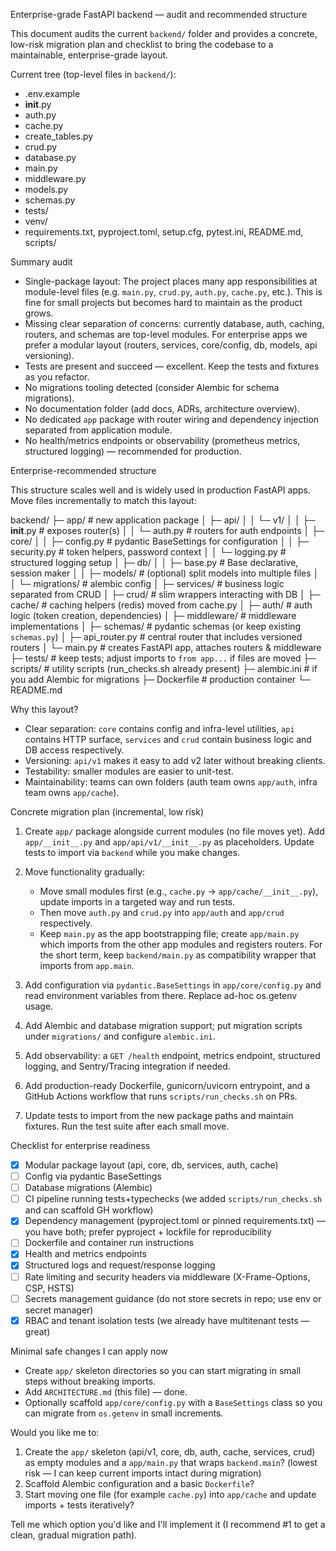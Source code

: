Enterprise-grade FastAPI backend — audit and recommended structure

This document audits the current `backend/` folder and provides a concrete, low-risk migration plan and checklist to bring the codebase to a maintainable, enterprise-grade layout.

Current tree (top-level files in `backend/`):

- .env.example
- __init__.py
- auth.py
- cache.py
- create_tables.py
- crud.py
- database.py
- main.py
- middleware.py
- models.py
- schemas.py
- tests/
- venv/
- requirements.txt, pyproject.toml, setup.cfg, pytest.ini, README.md, scripts/

Summary audit

- Single-package layout: The project places many app responsibilities at module-level files (e.g. `main.py`, `crud.py`, `auth.py`, `cache.py`, etc.). This is fine for small projects but becomes hard to maintain as the product grows.
- Missing clear separation of concerns: currently database, auth, caching, routers, and schemas are top-level modules. For enterprise apps we prefer a modular layout (routers, services, core/config, db, models, api versioning).
- Tests are present and succeed — excellent. Keep the tests and fixtures as you refactor.
- No migrations tooling detected (consider Alembic for schema migrations).
- No documentation folder (add docs, ADRs, architecture overview).
- No dedicated `app` package with router wiring and dependency injection separated from application module.
- No health/metrics endpoints or observability (prometheus metrics, structured logging) — recommended for production.

Enterprise-recommended structure

This structure scales well and is widely used in production FastAPI apps. Move files incrementally to match this layout:

backend/
  ├─ app/                      # new application package
  │   ├─ api/
  │   │   └─ v1/
  │   │       ├─ __init__.py   # exposes router(s)
  │   │       └─ auth.py       # routers for auth endpoints
  │   ├─ core/
  │   │   ├─ config.py         # pydantic BaseSettings for configuration
  │   │   ├─ security.py       # token helpers, password context
  │   │   └─ logging.py        # structured logging setup
  │   ├─ db/
  │   │   ├─ base.py           # Base declarative, session maker
  │   │   ├─ models/           # (optional) split models into multiple files
  │   │   └─ migrations/       # alembic config
  │   ├─ services/             # business logic separated from CRUD
  │   ├─ crud/                 # slim wrappers interacting with DB
  │   ├─ cache/                # caching helpers (redis) moved from cache.py
  │   ├─ auth/                 # auth logic (token creation, dependencies)
  │   ├─ middleware/           # middleware implementations
  │   ├─ schemas/              # pydantic schemas (or keep existing `schemas.py`)
  │   ├─ api_router.py         # central router that includes versioned routers
  │   └─ main.py               # creates FastAPI app, attaches routers & middleware
  ├─ tests/                    # keep tests; adjust imports to `from app...` if files are moved
  ├─ scripts/                  # utility scripts (run_checks.sh already present)
  ├─ alembic.ini               # if you add Alembic for migrations
  ├─ Dockerfile                # production container
  └─ README.md

Why this layout?
- Clear separation: `core` contains config and infra-level utilities, `api` contains HTTP surface, `services` and `crud` contain business logic and DB access respectively.
- Versioning: `api/v1` makes it easy to add v2 later without breaking clients.
- Testability: smaller modules are easier to unit-test.
- Maintainability: teams can own folders (auth team owns `app/auth`, infra team owns `app/cache`).

Concrete migration plan (incremental, low risk)

1) Create `app/` package alongside current modules (no file moves yet). Add `app/__init__.py` and `app/api/v1/__init__.py` as placeholders. Update tests to import via `backend` while you make changes.

2) Move functionality gradually:
   - Move small modules first (e.g., `cache.py` -> `app/cache/__init__.py`), update imports in a targeted way and run tests.
   - Then move `auth.py` and `crud.py` into `app/auth` and `app/crud` respectively.
   - Keep `main.py` as the app bootstrapping file; create `app/main.py` which imports from the other app modules and registers routers. For the short term, keep `backend/main.py` as compatibility wrapper that imports from `app.main`.

3) Add configuration via `pydantic.BaseSettings` in `app/core/config.py` and read environment variables from there. Replace ad-hoc os.getenv usage.

4) Add Alembic and database migration support; put migration scripts under `migrations/` and configure `alembic.ini`.

5) Add observability: a `GET /health` endpoint, metrics endpoint, structured logging, and Sentry/Tracing integration if needed.

6) Add production-ready Dockerfile, gunicorn/uvicorn entrypoint, and a GitHub Actions workflow that runs `scripts/run_checks.sh` on PRs.

7) Update tests to import from the new package paths and maintain fixtures. Run the test suite after each small move.

Checklist for enterprise readiness

- [x] Modular package layout (api, core, db, services, auth, cache)
- [ ] Config via pydantic BaseSettings
- [ ] Database migrations (Alembic)
- [ ] CI pipeline running tests+typechecks (we added `scripts/run_checks.sh` and can scaffold GH workflow)
- [x] Dependency management (pyproject.toml or pinned requirements.txt) — you have both; prefer pyproject + lockfile for reproducibility
- [ ] Dockerfile and container run instructions
- [x] Health and metrics endpoints
- [x] Structured logs and request/response logging
- [ ] Rate limiting and security headers via middleware (X-Frame-Options, CSP, HSTS)
- [ ] Secrets management guidance (do not store secrets in repo; use env or secret manager)
- [x] RBAC and tenant isolation tests (we already have multitenant tests — great)

Minimal safe changes I can apply now

- Create `app/` skeleton directories so you can start migrating in small steps without breaking imports.
- Add `ARCHITECTURE.md` (this file) — done.
- Optionally scaffold `app/core/config.py` with a `BaseSettings` class so you can migrate from `os.getenv` in small increments.

Would you like me to:
1) Create the `app/` skeleton (api/v1, core, db, auth, cache, services, crud) as empty modules and a `app/main.py` that wraps `backend.main`? (lowest risk — I can keep current imports intact during migration)
2) Scaffold Alembic configuration and a basic `Dockerfile`?
3) Start moving one file (for example `cache.py`) into `app/cache` and update imports + tests iteratively?

Tell me which option you'd like and I'll implement it (I recommend #1 to get a clean, gradual migration path).